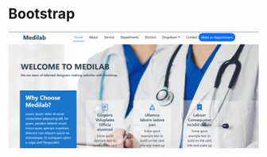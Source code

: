 # Bootstrap

![image](https://github.com/tanvii-18/Bootstrap/blob/64c71d4babfd4906aeddd254e3e5b2c426b5518a/bootstrap%20exam/Screenshot%202024-12-16%20182703.png)
